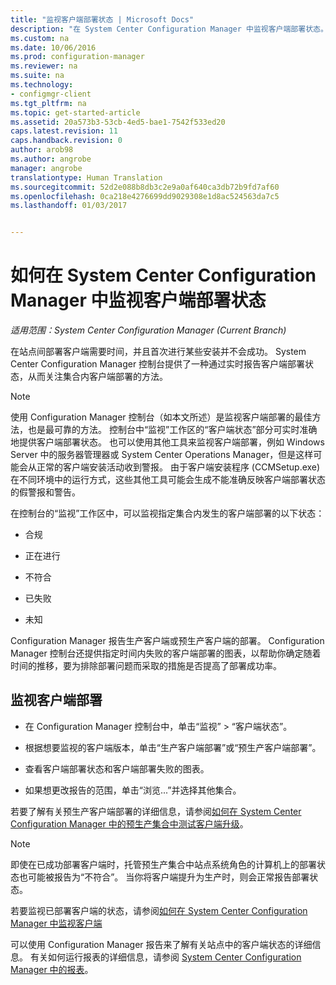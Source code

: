 ```yaml
---
title: "监视客户端部署状态 | Microsoft Docs"
description: "在 System Center Configuration Manager 中监视客户端部署状态。"
ms.custom: na
ms.date: 10/06/2016
ms.prod: configuration-manager
ms.reviewer: na
ms.suite: na
ms.technology:
- configmgr-client
ms.tgt_pltfrm: na
ms.topic: get-started-article
ms.assetid: 20a573b3-53cb-4ed5-bae1-7542f533ed20
caps.latest.revision: 11
caps.handback.revision: 0
author: arob98
ms.author: angrobe
manager: angrobe
translationtype: Human Translation
ms.sourcegitcommit: 52d2e088b8db3c2e9a0af640ca3db72b9fd7af60
ms.openlocfilehash: 0ca218e4276699dd9029308e1d8ac524563da7c5
ms.lasthandoff: 01/03/2017


---
```

# <a name="how-to-monitor-client-deployment-status-in-system-center-configuration-manager"></a>如何在 System Center Configuration Manager 中监视客户端部署状态

*适用范围：System Center Configuration Manager (Current Branch)*

在站点间部署客户端需要时间，并且首次进行某些安装并不会成功。 System Center Configuration Manager 控制台提供了一种通过实时报告客户端部署状态，从而关注集合内客户端部署的方法。  

> [!NOTE]  
>  使用 Configuration Manager 控制台（如本文所述）是监视客户端部署的最佳方法，也是最可靠的方法。 控制台中“监视”工作区的“客户端状态”部分可实时准确地提供客户端部署状态。 也可以使用其他工具来监视客户端部署，例如 Windows Server 中的服务器管理器或 System Center Operations Manager，但是这样可能会从正常的客户端安装活动收到警报。 由于客户端安装程序 (CCMSetup.exe) 在不同环境中的运行方式，这些其他工具可能会生成不能准确反映客户端部署状态的假警报和警告。  

 在控制台的“监视”工作区中，可以监视指定集合内发生的客户端部署的以下状态：  

-   合规  

-   正在进行  

-   不符合  

-   已失败  

-   未知  

 Configuration Manager 报告生产客户端或预生产客户端的部署。 Configuration Manager 控制台还提供指定时间内失败的客户端部署的图表，以帮助你确定随着时间的推移，要为排除部署问题而采取的措施是否提高了部署成功率。  

## <a name="to-monitor-client-deployments"></a>监视客户端部署  

-   在 Configuration Manager 控制台中，单击“监视” > “客户端状态”。  

-   根据想要监视的客户端版本，单击“生产客户端部署”或“预生产客户端部署”。  

-   查看客户端部署状态和客户端部署失败的图表。  

-   如果想更改报告的范围，单击“浏览...”并选择其他集合。  

 若要了解有关预生产客户端部署的详细信息，请参阅[如何在 System Center Configuration Manager 中的预生产集合中测试客户端升级](../../../core/clients/manage/upgrade/test-client-upgrades.md)。

 > [!NOTE]
 > 即使在已成功部署客户端时，托管预生产集合中站点系统角色的计算机上的部署状态也可能被报告为“不符合”。 当你将客户端提升为生产时，则会正常报告部署状态。   

 若要监视已部署客户端的状态，请参阅[如何在 System Center Configuration Manager 中监视客户端](../../../core/clients/manage/monitor-clients.md)  

 可以使用 Configuration Manager 报告来了解有关站点中的客户端状态的详细信息。 有关如何运行报表的详细信息，请参阅 [System Center Configuration Manager 中的报表](../../../core/servers/manage/reporting.md)。  


